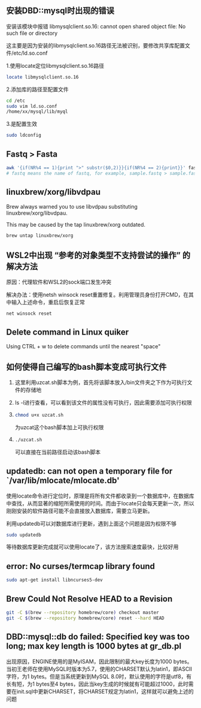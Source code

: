 ## 安装DBD::mysql时出现的错误

安装该模块中报错 libmysqlclient.so.16: cannot open shared object file: No such file or directory

这主要是因为安装的libmysqlclient.so.16路径无法被识别，要修改共享库配置文件/etc/ld.so.conf

1.使用locate定位libmysqlclient.so.16路径

```bash
locate libmysqlclient.so.16
```

2.添加库的路径至配置文件

```bash
cd /etc
sudo vim ld.so.conf
/home/xx/mysql/lib/myql
```

3.是配置生效

````bash
sudo ldconfig
````



##  Fastq > Fasta

```bash
awk '{if(NR%4 == 1){print ">" substr($0,2)}}{if(NR%4 == 2){print}}' fastq > fasta
# fastq means the name of fastq, for example, sample.fastq > sample.fasta
```



##  linuxbrew/xorg/libvdpau

Brew always warned you to use libvdpau  substituting linuxbrew/xorg/libvdpau.

This may be caused by the tap linuxbrew/xorg outdated.

```brew untap linuxbrew/xorg```



##  WSL2中出现 “参考的对象类型不支持尝试的操作” 的解决方法

原因：代理软件和WSL2的sock端口发生冲突

解决办法：使用netsh winsock reset重置修复。利用管理员身份打开CMD，在其中输入上述命令，重启后恢复正常

```
net winsock reset
```



##  Delete command in Linux quiker

Using CTRL + w to delete commands until the nearest "space"



##  如何使得自己编写的bash脚本变成可执行文件

1. 这里利用uzcat.sh脚本为例，首先将该脚本放入/bin文件夹之下作为可执行文件的存储地

2. ls -l进行查看，可以看到该文件的属性没有可执行，因此需要添加可执行权限

3. ```bash
   chmod u+x uzcat.sh
   ```

   为uzcat这个bash脚本加上可执行权限

4. ```bash
   ./uzcat.sh
   ```

   可以直接在当前路径启动该bash脚本
   
   

##  updatedb: can not open a temporary file for `/var/lib/mlocate/mlocate.db'

使用locate命令进行定位时，原理是将所有文件都收录到一个数据库中，在数据库中查找，从而显著的缩短所需使用的时间。而由于locate只会每天更新一次，所以刚刚安装的软件路径可能不会直接放入数据库，需要立马更新。

利用updatedb可以对数据库进行更新，遇到上面这个问题是因为权限不够

```bash
sudo updatedb
```

等待数据库更新完成就可以使用locate了，该方法搜索速度最快，比较好用



##  error: No curses/termcap library found

```bash
sudo apt-get install libncurses5-dev
```



##  Brew Could Not Resolve HEAD to a Revision

```bash
git -C $(brew --repository homebrew/core) checkout master
git -C $(brew --repository homebrew/core) reset --hard HEAD
```



##  DBD::mysql::db do failed: Specified key was too long; max key length is 1000 bytes at gr_db.pl

出现原因，ENGINE使用的是MyISAM，因此限制的最大key长度为1000 bytes。当初王老师在使用MySQL时版本为5.7，使用的CHARSET默认为latin1，即ASCII字符，为1 bytes。但是当系统更新到MySQL 8.0时，默认使用的字符是utf8，有长有短，为1 bytes至4 bytes，因此当key生成的时候就有可能超过1000，此时需要在init.sql中更新CHARSET，将CHARSET规定为latin1，这样就可以避免上述的问题